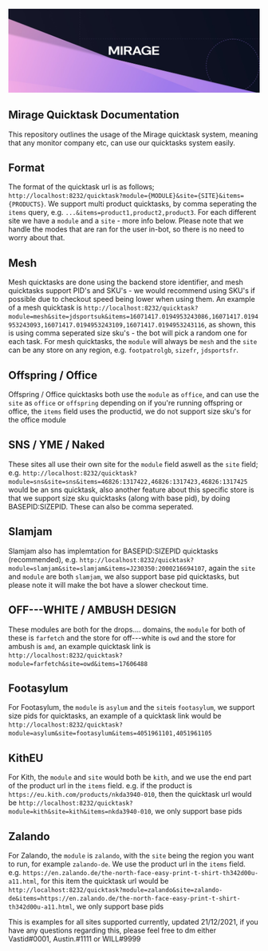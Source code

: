 ![](https://github.com/MirageAIO/quicktask-documentation/blob/main/miragebanner.jpeg)
## Mirage Quicktask Documentation
This repository outlines the usage of the Mirage quicktask system, meaning that any monitor company etc, can use our quicktasks system easily.

## Format
The format of the quicktask url is as follows; `http://localhost:8232/quicktask?module={MODULE}&site={SITE}&items={PRODUCTS}`. We support multi product quicktasks, by comma seperating the `items` query, e.g. `...&items=product1,product2,product3`. For each different site we have a `module` and a `site` - more info below. Please note that we handle the modes that are ran for the user in-bot, so there is no need to worry about that.

## Mesh
Mesh quicktasks are done using the backend store identifier, and mesh quicktasks support PID's and SKU's - we would recommend using SKU's if possible due to checkout speed being lower when using them. An example of a mesh quicktask is `http://localhost:8232/quicktask?module=mesh&site=jdsportsuk&items=16071417.0194953243086,16071417.0194953243093,16071417.0194953243109,16071417.0194953243116`, as shown, this is using comma seperated size sku's - the bot will pick a random one for each task. For mesh quicktasks, the `module` will always be `mesh` and the `site` can be any store on any region, e.g. `footpatrolgb`, `sizefr`, `jdsportsfr`.

## Offspring / Office
Offspring / Office quicktasks both use the `module` as `office`, and can use the `site` as `office` or `offspring` depending on if you're running offspring or office, the `items` field uses the productid, we do not support size sku's for the office module

## SNS / YME / Naked
These sites all use their own site for the `module` field aswell as the `site` field; e.g. `http://localhost:8232/quicktask?module=sns&site=sns&items=46826:1317422,46826:1317423,46826:1317425` would be an sns quicktask, also another feature about this specific store is that we support size sku quicktasks (along with base pid), by doing BASEPID:SIZEPID. These can also be comma seperated.

## Slamjam
Slamjam also has implemtation for BASEPID:SIZEPID quicktasks (recommended), e.g. `http://localhost:8232/quicktask?module=slamjam&site=slamjam&items=J230350:2000216694107`, again the `site` and `module` are both `slamjam`, we also support base pid quicktasks, but please note it will make the bot have a slower checkout time.

## OFF---WHITE / AMBUSH DESIGN
These modules are both for the drops.... domains, the `module` for both of these is `farfetch` and the store for off---white is `owd` and the store for ambush is `amd`, an example quicktask link is `http://localhost:8232/quicktask?module=farfetch&site=owd&items=17606488`

## Footasylum
For Footasylum, the `module` is `asylum` and the `site`is `footasylum`, we support size pids for quicktasks, an example of a quicktask link would be `http://localhost:8232/quicktask?module=asylum&site=footasylum&items=4051961101,4051961105`

## KithEU
For Kith, the `module` and `site` would both be `kith`, and we use the end part of the product url in the `items` field. e.g. if the product is `https://eu.kith.com/products/nkda3940-010`, then the quicktask url would be `http://localhost:8232/quicktask?module=kith&site=kith&items=nkda3940-010`, we only support base pids

## Zalando
For Zalando, the `module` is `zalando`, with the `site` being the region you want to run, for example `zalando-de`. We use the product url in the `items` field. e.g.  `https://en.zalando.de/the-north-face-easy-print-t-shirt-th342d00u-a11.html`, for this item the quicktask url would be `http://localhost:8232/quicktask?module=zalando&site=zalando-de&items=https://en.zalando.de/the-north-face-easy-print-t-shirt-th342d00u-a11.html`, we only support base pids

This is examples for all sites supported currently, updated 21/12/2021, if you have any questions regarding this, please feel free to dm either Vastid#0001, Austin.#1111 or WILL#9999
